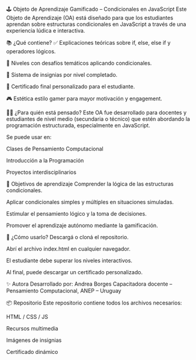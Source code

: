 🕹️ Objeto de Aprendizaje Gamificado – Condicionales en JavaScript
Este Objeto de Aprendizaje (OA) está diseñado para que los estudiantes aprendan sobre estructuras condicionales en JavaScript a través de una experiencia lúdica e interactiva.

📚 ¿Qué contiene?
✅ Explicaciones teóricas sobre if, else, else if y operadores lógicos.

🎯 Niveles con desafíos temáticos aplicando condicionales.

🏅 Sistema de insignias por nivel completado.

📜 Certificado final personalizado para el estudiante.

🎮 Estética estilo gamer para mayor motivación y engagement.

👩‍🏫 ¿Para quién está pensado?
Este OA fue desarrollado para docentes y estudiantes de nivel medio (secundaria o técnico) que estén abordando la programación estructurada, especialmente en JavaScript.

Se puede usar en:

Clases de Pensamiento Computacional

Introducción a la Programación

Proyectos interdisciplinarios

🧠 Objetivos de aprendizaje
Comprender la lógica de las estructuras condicionales.

Aplicar condicionales simples y múltiples en situaciones simuladas.

Estimular el pensamiento lógico y la toma de decisiones.

Promover el aprendizaje autónomo mediante la gamificación.

🚀 ¿Cómo usarlo?
Descargá o cloná el repositorio.

Abrí el archivo index.html en cualquier navegador.

El estudiante debe superar los niveles interactivos.

Al final, puede descargar un certificado personalizado.

✨ Autora
Desarrollado por: Andrea Borges
Capacitadora docente – Pensamiento Computacional, ANEP – Uruguay

📦 Repositorio
Este repositorio contiene todos los archivos necesarios:

HTML / CSS / JS

Recursos multimedia

Imágenes de insignias

Certificado dinámico
